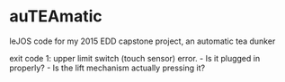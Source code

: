 # auTEAmatic
leJOS code for my 2015 EDD capstone project, an automatic tea dunker

exit code 1: upper limit switch (touch sensor) error. 
	- Is it plugged in properly?
	- Is the lift mechanism actually pressing it?
